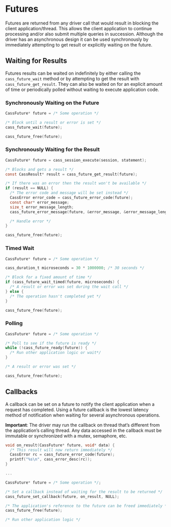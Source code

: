 # Futures

Futures are returned from any driver call that would result in blocking the client application/thread. This allows the client application to continue processing and/or also submit multiple queries in succession. Although the driver has an asynchronous design it can be used synchronously by immediately attempting to get result or explicitly waiting on the future.

## Waiting for Results

Futures results can be waited on indefinitely by either calling the `cass_future_wait` method or by attempting to get the result with `cass_future_get_result`. They can also be waited on for an explicit amount of time or periodically polled without waiting to execute application code.

### Synchronously Waiting on the Future
```c
CassFuture* future = /* Some operation */

/* Block until a result or error is set */
cass_future_wait(future);

cass_future_free(future);
```

### Synchronously Waiting for the Result
```c
CassFuture* future = cass_session_execute(session, statement);

/* Blocks and gets a result */
const CassResult* result = cass_future_get_result(future);

/* If there was an error then the result won't be available */
if (result == NULL) {
  /* The error code and message will be set instead */
  CassError error_code = cass_future_error_code(future);
  const char* error_message;
  size_t error_message_length;
  cass_future_error_message(future, &error_message, &error_message_length);

  /* Handle error */
}

cass_future_free(future);
```

### Timed Wait
```c
CassFuture* future = /* Some operation */

cass_duration_t microseconds = 30 * 1000000; /* 30 seconds */

/* Block for a fixed amount of time */
if (cass_future_wait_timed(future, microseconds) {
  /* A result or error was set during the wait call */
} else {
  /* The operation hasn't completed yet */
}

cass_future_free(future);
```

### Polling

```c
CassFuture* future = /* Some operation */

/* Poll to see if the future is ready */
while (!cass_future_ready(future)) {
  /* Run other application logic or wait*/
}

/* A result or error was set */

cass_future_free(future);
```

## Callbacks

A callback can be set on a future to notify the client application when a request has completed. Using a future callback is the lowest latency method of notification when waiting for several asynchronous operations.

**Important**: The driver may run the callback on thread that’s different from the application’s calling thread. Any data accessed in the callback must be immutable or synchronized with a mutex, semaphore, etc.

```c
void on_result(CassFuture* future, void* data) {
  /* This result will now return immediately */
  CassError rc = cass_future_error_code(future);
  printf("%s\n", cass_error_desc(rc));
}

...

CassFuture* future = /* Some operation */;

/* Set a callback instead of waiting for the result to be returned */
cass_future_set_callback(future, on_result, NULL);

/* The application's reference to the future can be freed immediately */
cass_future_free(future);

/* Run other application logic */
```

